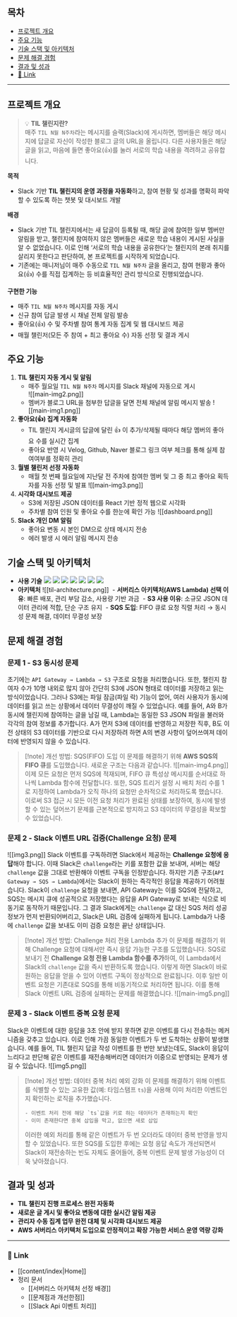 ## 목차
- [프로젝트 개요](#프로젝트-개요)
- [주요 기능](#주요-기능)
- [기술 스택 및 아키텍처](#기술-스택-및-아키텍처)
- [문제 해결 경험](#문제-해결-경험)
- [결과 및 성과](#결과-및-성과)
- [🔗 Link](#-Link)
---
## 프로젝트 개요

> 💡 **TIL 챌린지란?**</br>
> 매주 `TIL N월 N주차`라는 메시지를 슬랙(Slack)에 게시하면, 멤버들은 해당 메시지에 답글로 자신이 작성한 블로그 글의 URL을 올립니다. 다른 사용자들은 해당 글을 읽고, 마음에 들면 좋아요(👍)를 눌러 서로의 학습 내용을 격려하고 공유합니다.

**목적**
- Slack 기반 **TIL 챌린지의 운영 과정을 자동화**하고, 참여 현황 및 성과를 명확히 파악할 수 있도록 하는 챗봇 및 대시보드 개발

**배경**
- Slack 기반 TIL 챌린지에서는 새 답글이 등록될 때, 해당 글에 참여한 일부 멤버만 알림을 받고, 챌린지에 참여하지 않은 멤버들은 새로운 학습 내용이 게시된 사실을 알 수 없었습니다. 이로 인해 ‘서로의 학습 내용을 공유한다’는 챌린지의 본래 취지를 살리지 못한다고 판단하여, 본 프로젝트를 시작하게 되었습니다.
- 기존에는 매니저님이 매주 수동으로 `TIL N월 N주차` 글을 올리고, 참여 현황과 좋아요(👍) 수를 직접 집계하는 등 비효율적인 관리 방식으로 진행되었습니다.

**구현한 기능**
- 매주 `TIL N월 N주차` 메시지를 자동 게시
- 신규 참여 답글 발생 시 채널 전체 알림 발송
- 좋아요(👍) 수 및 주차별 참여 통계 자동 집계 및 웹 대시보드 제공
- 매월 챌린저(모든 주 참여 + 최고 좋아요 수) 자동 선정 및 결과 게시

## 주요 기능

1. **TIL 챌린지 자동 게시 및 알림**  
   - 매주 월요일 `TIL N월 N주차` 메시지를 Slack 채널에 자동으로 게시  
	![[main-img2.png]]
   - 멤버가 블로그 URL을 첨부한 답글을 달면 전체 채널에 알림 메시지 발송
	![[main-img1.png]]
2. **좋아요(👍) 집계 자동화**  
   - TIL 챌린지 게시글의 답글에 달린 👍 이 추가/삭제될 때마다 해당 멤버의 좋아요 수를 실시간 집계
   - 좋아요 반영 시 Velog, Github, Naver 블로그 링크 여부 체크를 통해 실제 참여여부를 정확히 관리
3. **월별 챌린저 선정 자동화**  
   - 매월 첫 번째 월요일에 지난달 전 주차에 참여한 멤버 및 그 중 최고 좋아요 획득자를 자동 선정 및 발표
	![[main-img3.png]]
4. **시각화 대시보드 제공**  
   - S3에 저장된 JSON 데이터를 React 기반 정적 웹으로 시각화
   - 주차별 참여 인원 및 좋아요 수를 한눈에 확인 가능
	![[dashboard.png]]
5. **Slack 개인 DM 알림**  
   - 좋아요 변동 시 본인 DM으로 상태 메시지 전송
   - 에러 발생 시 에러 알림 메시지 전송

## 기술 스택 및 아키텍처

- **사용 기술**
	 <img src="https://img.shields.io/badge/python-3776AB?style=&logo=python&logoColor=white"> <img src="https://img.shields.io/badge/slack api-4A154B?style=&logo=slack&logoColor=white"> <img src="https://img.shields.io/badge/aws-232F3E?style=&logo=amazonwebservices&logoColor=white"> <img src="https://img.shields.io/badge/aws lambda-FF9900?style=&logo=awslambda&logoColor=white"> <img src="https://img.shields.io/badge/aws s3-569A31?style=&logo=amazons3&logoColor=white"> <img src="https://img.shields.io/badge/aws sqs-FF4F8B?style=&logo=amazonsqs&logoColor=white"> <img src="https://img.shields.io/badge/react-61DAFB?style=&logo=react&logoColor=white">
- **아키텍처**
	![[til-architecture.png]]
	 - **서버리스 아키텍처(AWS Lambda) 선택 이유**: 빠른 배포, 관리 부담 감소, 사용량 기반 과금
	 - **S3 사용 이유**: 소규모 JSON 데이터 관리에 적합, 단순 구조 유지
	 - **SQS 도입**: FIFO 큐로 요청 직렬 처리 → 동시성 문제 해결, 데이터 무결성 보장  

## 문제 해결 경험
### 문제 1 - S3 동시성 문제
초기에는 `API Gateway → Lambda → S3` 구조로 요청을 처리했습니다. 또한, 챌린지 참여자 수가 10명 내외로 많지 않아 간단히 S3에 JSON 형태로 데이터를 저장하고 읽는 방식이었습니다. 그러나 S3에는 파일 잠금(파일 락) 기능이 없어, 여러 사용자가 동시에 데이터를 읽고 쓰는 상황에서 데이터 무결성이 깨질 수 있었습니다.
예를 들어, A와 B가 동시에 챌린지에 참여하는 글을 남길 때, Lambda는 동일한 S3 JSON 파일을 불러와 각각의 참여 정보를 추가합니다. A가 먼저 S3에 데이터를 반영하고 저장한 직후, B도 이전 상태의 S3 데이터를 기반으로 다시 저장하려 하면 A의 변경 사항이 덮어쓰여져 데이터에 반영되지 않을 수 있습니다.

>[!note] 개선 방법: SQS(FIFO) 도입
> 이 문제를 해결하기 위해 **AWS SQS의 FIFO 큐**를 도입했습니다. 새로운 구조는 다음과 같습니다.
> ![[main-img4.png]]
> 이제 모든 요청은 먼저 SQS에 적재되며, FIFO 큐 특성상 메시지를 순서대로 하나씩 Lambda 함수에 전달합니다. 또한, SQS 트리거 설정 시 배치 처리 수를 1로 지정하여 Lambda가 오직 하나의 요청만 순차적으로 처리하도록 했습니다. 이로써 S3 접근 시 모든 이전 요청 처리가 완료된 상태를 보장하여, 동시에 발생할 수 있는 덮어쓰기 문제를 근본적으로 방지하고 S3 데이터의 무결성을 확보할 수 있었습니다.

### 문제 2 - Slack 이벤트 URL 검증(Challenge 요청) 문제
![[img3.png]]
Slack 이벤트를 구독하려면 Slack에서 제공하는 **Challenge 요청에 응답**해야 합니다. 이때 Slack은 `challenge`라는 키를 포함한 값을 보내며, 서버는 해당 `challenge` 값을 그대로 반환해야 이벤트 구독을 인정받습니다.
하지만 기존 구조(`API Gateway → SQS → Lambda`)에서는 Slack이 원하는 즉각적인 응답을 제공하기 어려웠습니다. Slack이 `challenge` 요청을 보내면, API Gateway는 이를 SQS에 전달하고, SQS는 메시지 큐에 성공적으로 저장했다는 응답을 API Gateway로 보내는 식으로 비동기로 동작하기 때문입니다.
그 결과 Slack에게는 `challenge` 값 대신 SQS 처리 성공 정보가 먼저 반환되어버리고, Slack은 URL 검증에 실패하게 됩니다. Lambda가 나중에 `challenge` 값을 보내도 이미 검증 요청은 끝난 상태입니다.

> [!note] 개선 방법: Challenge 처리 전용 Lambda 추가
> 이 문제를 해결하기 위해 Challenge 요청에 대해서만 즉시 응답 가능한 구조를 도입했습니다. SQS로 보내기 전 **Challenge 요청 전용 Lambda 함수를 추가**하여, 이 Lambda에서 Slack의 `challenge` 값을 즉시 반환하도록 했습니다. 이렇게 하면 Slack이 바로 원하는 응답을 얻을 수 있어 이벤트 구독이 정상적으로 완료됩니다.
> 이후 일반 이벤트 요청은 기존대로 SQS를 통해 비동기적으로 처리하면 됩니다. 이를 통해 Slack 이벤트 URL 검증에 실패하는 문제를 해결했습니다.
> ![[main-img5.png]]

### 문제 3 - Slack 이벤트 중복 요청 문제
Slack은 이벤트에 대한 응답을 3초 안에 받지 못하면 같은 이벤트를 다시 전송하는 메커니즘을 갖추고 있습니다. 이로 인해 가끔 동일한 이벤트가 두 번 도착하는 상황이 발생했습니다. 예를 들어, TIL 챌린지 답글 작성 이벤트를 한 번만 보냈는데도, Slack이 응답이 느리다고 판단해 같은 이벤트를 재전송해버리면 데이터가 이중으로 반영되는 문제가 생길 수 있습니다.
![[img5.png]]

> [!note] 개선 방법: 데이터 중복 처리 예외 강화
> 이 문제를 해결하기 위해 이벤트를 식별할 수 있는 고유한 값(예: 타임스탬프 `ts`)을 사용해 이미 처리한 이벤트인지 확인하는 로직을 추가했습니다. 
> ```
>- 이벤트 처리 전에 해당 `ts`값을 키로 하는 데이터가 존재하는지 확인  
>- 이미 존재한다면 중복 삽입을 막고, 없으면 새로 삽입
>```
> 이러한 예외 처리를 통해 같은 이벤트가 두 번 오더라도 데이터 중복 반영을 방지할 수 있었습니다. 또한 SQS를 도입한 후에는 요청 응답 속도가 개선되면서 Slack이 재전송하는 빈도 자체도 줄어들어, 중복 이벤트 문제 발생 가능성이 더욱 낮아졌습니다.

## 결과 및 성과

- **TIL 챌린지 진행 프로세스 완전 자동화**
- **새로운 글 게시 및 좋아요 변동에 대한 실시간 알림 제공** 
- **관리자 수동 집계 업무 완전 대체 및 시각화 대시보드 제공**
- **AWS 서버리스 아키텍처 도입으로 안정적이고 확장 가능한 서비스 운영 역량 강화**

---
### 🔗 Link
- [[content/index|Home]]
- 정리 문서
	- [[서버리스 아키텍처 선정 배경]]
	- [[문제점과 개선한점]]
	- [[Slack Api 이벤트 처리]]